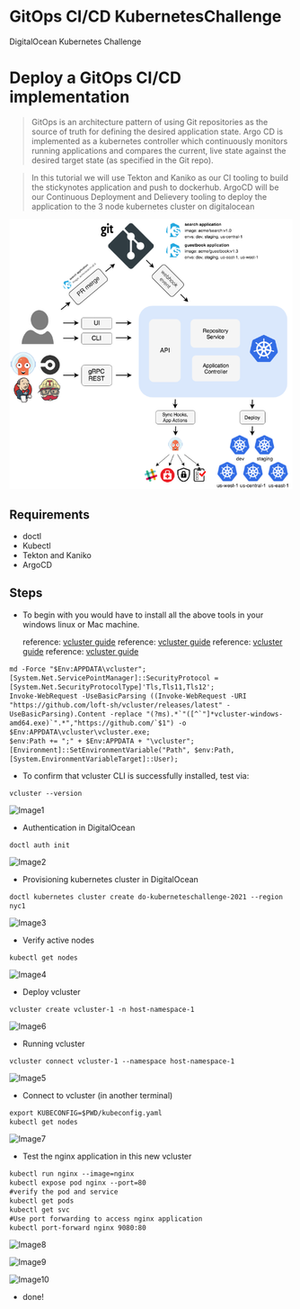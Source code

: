 # GitOps CI/CD KubernetesChallenge
DigitalOcean Kubernetes Challenge 

# Deploy a GitOps CI/CD implementation

>GitOps is an architecture pattern of using Git repositories as the source of truth for defining the desired application state.
>Argo CD is implemented as a kubernetes controller which continuously monitors running applications and compares the current, live state against the desired target state (as specified in the Git repo).

>In this tutorial we will use Tekton and Kaniko as our CI tooling to build the stickynotes application and push to dockerhub.
>ArgoCD will be our Continuous Deployment and Delievery tooling to deploy the application to the 3 node kubernetes cluster on digitalocean

![ArgoCD - Architecture](images/argocd_architecture.png)

## Requirements

- doctl
- Kubectl
- Tekton and Kaniko
- ArgoCD

## Steps

- To begin with you would have to install all the above tools in your windows linux or Mac machine.


  reference: [vcluster guide](https://www.vcluster.com/docs/getting-started/setup)
  reference: [vcluster guide](https://www.vcluster.com/docs/getting-started/setup)
  reference: [vcluster guide](https://www.vcluster.com/docs/getting-started/setup)
  reference: [vcluster guide](https://www.vcluster.com/docs/getting-started/setup)

```
md -Force "$Env:APPDATA\vcluster"; [System.Net.ServicePointManager]::SecurityProtocol = [System.Net.SecurityProtocolType]'Tls,Tls11,Tls12';
Invoke-WebRequest -UseBasicParsing ((Invoke-WebRequest -URI "https://github.com/loft-sh/vcluster/releases/latest" -UseBasicParsing).Content -replace "(?ms).*`"([^`"]*vcluster-windows-amd64.exe)`".*","https://github.com/`$1") -o $Env:APPDATA\vcluster\vcluster.exe;
$env:Path += ";" + $Env:APPDATA + "\vcluster";
[Environment]::SetEnvironmentVariable("Path", $env:Path, [System.EnvironmentVariableTarget]::User);
```

- To confirm that vcluster CLI is successfully installed, test via:

```
vcluster --version
```

![Image1](Images/Screenshot_1.png)

- Authentication in DigitalOcean

```
doctl auth init
```

![Image2](Images/Screenshot_2.png)

- Provisioning kubernetes cluster in DigitalOcean

```
doctl kubernetes cluster create do-kuberneteschallenge-2021 --region nyc1
```

![Image3](Images/Screenshot_3.png)

- Verify active nodes

```
kubectl get nodes
```

![Image4](Images/Screenshot_4.png)

- Deploy vcluster

```
vcluster create vcluster-1 -n host-namespace-1
```

![Image6](Images/Screenshot_6.png)

- Running vcluster

```
vcluster connect vcluster-1 --namespace host-namespace-1
```
![Image5](Images/Screenshot_5.png)


- Connect to vcluster (in another terminal)

```
export KUBECONFIG=$PWD/kubeconfig.yaml
kubectl get nodes
```

![Image7](Images/Screenshot_7.png)

- Test the nginx application in this new vcluster

```
kubectl run nginx --image=nginx
kubectl expose pod nginx --port=80
#verify the pod and service
kubectl get pods
kubectl get svc
#Use port forwarding to access nginx application
kubectl port-forward nginx 9080:80
```

![Image8](Images/Screenshot_8.png)

![Image9](Images/Screenshot_9.png)

![Image10](Images/Screenshot_10.png)



- done!

